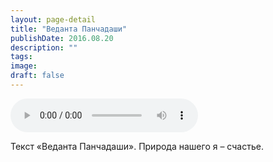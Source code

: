 ```yaml
---
layout: page-detail
title: "Веданта Панчадаши"
publishDate: 2016.08.20
description: ""
tags:
image:
draft: false
---
```


<audio title="2016.08.20 - Веданта Панчадаши.mp3" src="https://filer-api.advayta.org/v1.0/public/files/74673" controls=""></audio>

 Текст «Веданта Панчадаши». Природа нашего я – счастье. 

  
